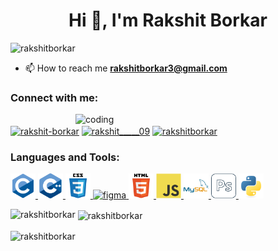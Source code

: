 <h1 align="center">Hi 👋, I'm Rakshit Borkar</h1>
<p align="left"> <img src="https://komarev.com/ghpvc/?username=rakshitborkar&label=Profile%20views&color=0e75b6&style=flat" alt="rakshitborkar" /> </p>

- 📫 How to reach me **rakshitborkar3@gmail.com**

<h3 align="left">Connect with me:</h3>

<img align="right" alt="coding" width="400" src="https://miro.medium.com/v2/resize:fit:960/1*A6Sl8DS_C6-mYf2KiqvtyA.gif">

<p align="left">
<a href="https://linkedin.com/in/rakshit-borkar" target="blank"><img align="center" src="https://raw.githubusercontent.com/rahuldkjain/github-profile-readme-generator/master/src/images/icons/Social/linked-in-alt.svg" alt="rakshit-borkar" height="30" width="40" /></a>
<a href="https://instagram.com/rakshit_____09" target="blank"><img align="center" src="https://raw.githubusercontent.com/rahuldkjain/github-profile-readme-generator/master/src/images/icons/Social/instagram.svg" alt="rakshit_____09" height="30" width="40" /></a>
<a href="https://www.leetcode.com/rakshitborkar" target="blank"><img align="center" src="https://raw.githubusercontent.com/rahuldkjain/github-profile-readme-generator/master/src/images/icons/Social/leet-code.svg" alt="rakshitborkar" height="30" width="40" /></a>
</p>

<h3 align="left">Languages and Tools:</h3>
<p align="left"> <a href="https://www.cprogramming.com/" target="_blank" rel="noreferrer"> <img src="https://raw.githubusercontent.com/devicons/devicon/master/icons/c/c-original.svg" alt="c" width="40" height="40"/> </a> <a href="https://www.w3schools.com/cpp/" target="_blank" rel="noreferrer"> <img src="https://raw.githubusercontent.com/devicons/devicon/master/icons/cplusplus/cplusplus-original.svg" alt="cplusplus" width="40" height="40"/> </a> <a href="https://www.w3schools.com/css/" target="_blank" rel="noreferrer"> <img src="https://raw.githubusercontent.com/devicons/devicon/master/icons/css3/css3-original-wordmark.svg" alt="css3" width="40" height="40"/> </a> <a href="https://www.figma.com/" target="_blank" rel="noreferrer"> <img src="https://www.vectorlogo.zone/logos/figma/figma-icon.svg" alt="figma" width="40" height="40"/> </a> <a href="https://www.w3.org/html/" target="_blank" rel="noreferrer"> <img src="https://raw.githubusercontent.com/devicons/devicon/master/icons/html5/html5-original-wordmark.svg" alt="html5" width="40" height="40"/> </a> <a href="https://developer.mozilla.org/en-US/docs/Web/JavaScript" target="_blank" rel="noreferrer"> <img src="https://raw.githubusercontent.com/devicons/devicon/master/icons/javascript/javascript-original.svg" alt="javascript" width="40" height="40"/> </a> <a href="https://www.mysql.com/" target="_blank" rel="noreferrer"> <img src="https://raw.githubusercontent.com/devicons/devicon/master/icons/mysql/mysql-original-wordmark.svg" alt="mysql" width="40" height="40"/> </a> <a href="https://www.photoshop.com/en" target="_blank" rel="noreferrer"> <img src="https://raw.githubusercontent.com/devicons/devicon/master/icons/photoshop/photoshop-line.svg" alt="photoshop" width="40" height="40"/> </a> <a href="https://www.python.org" target="_blank" rel="noreferrer"> <img src="https://raw.githubusercontent.com/devicons/devicon/master/icons/python/python-original.svg" alt="python" width="40" height="40"/> </a> </p>

<p><img align="left" src="https://github-readme-stats.vercel.app/api/top-langs?username=rakshitborkar&show_icons=true&locale=en&layout=compact" alt="rakshitborkar" /></p>

<p>&nbsp;<img align="center" src="https://github-readme-stats.vercel.app/api?username=rakshitborkar&show_icons=true&locale=en" alt="rakshitborkar" /></p>

<p><img align="center" src="https://github-readme-streak-stats.herokuapp.com/?user=rakshitborkar&" alt="rakshitborkar" /></p>
